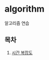 # algorithm
알고리즘 연습

## 목차
1. [시간 복잡도](https://github.com/bomingeem/algorithm/blob/master/summary/time-complexity.md)
